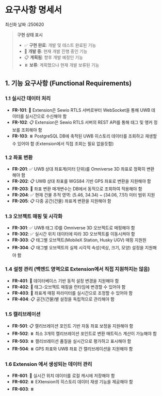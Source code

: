 # 요구사항 명세서
최신화 날짜 :250620

> **구현 상태 표시**
> - ✅ **구현 완료**: 개발 및 테스트 완료된 기능
> - 🚧 **개발 중**: 현재 개발 진행 중인 기능  
> - 📋 **계획됨**: 향후 개발 예정인 기능
> - ⏸️ **보류**: 계획했으나 현재 개발 보류된 기능

## 1. 기능 요구사항 (Functional Requirements)

### 1.1 실시간 데이터 처리
- **FR-101**: 🚧 Extension은 Sewio RTLS 서버로부터 WebSocket을 통해 UWB 데이터를 실시간으로 수신해야 함
- **FR-102**: 📋 Extension은 Sewio RTLS 서버의 REST API를 통해 태그 및 앵커 정보를 조회해야 함
- **FR-103**: ⏸️ PostgreSQL DB에 축적된 UWB 히스토리 데이터를 조회하고 재생할 수 있어야 함 (Extension에서 직접 조회는 필요 없을듯함)

### 1.2 좌표 변환
- **FR-201**: ✅ UWB 상대 좌표계(미터 단위)를 Omniverse 3D 좌표로 정확히 변환해야 함
- **FR-202**: 📋 UWB 상대 좌표를 WGS84 기반 GPS 좌표로 변환을 지원해야 함
- **FR-203**: 🚧 좌표 변환 매개변수는 DB에서 동적으로 조회하여 적용해야 함
- **FR-204**: ✅ 현재 건물 추적 영역: (5.46, 34.34) ~ (34.06, 7.51) 미터 범위 지원
- **FR-205**: 📋 다중 공간(건물) 좌표계 변환을 지원해야 함

### 1.3 오브젝트 매핑 및 시각화
- **FR-301**: ✅ UWB 태그 ID를 Omniverse 3D 오브젝트로 매핑해야 함
- **FR-302**: ✅ 실시간 위치 데이터에 따라 3D 오브젝트를 이동시켜야 함
- **FR-303**: 📋 태그별 오브젝트(MobileX Station, Husky UGV) 매핑 지원원
- **FR-304**: 📋 태그별 오브젝트의 실제 시각적 속성(색상, 크기, 모양) 설정을 지원해야 함

### 1.4 설정 관리 (백엔드 영역으로 Extension에서 직접 지원하지는 않음)
- **FR-401**: 🚧 데이터베이스 기반 동적 설정 변경을 지원해야 함
- **FR-402**: 🚧 태그-오브젝트 매핑을 런타임에 변경할 수 있어야 함
- **FR-403**: 🚧 좌표계 매핑 파라미터를 실시간으로 조정할 수 있어야 함
- **FR-404**: 📋 공간(건물)별 설정을 독립적으로 관리해야 함

### 1.5 캘리브레이션
- **FR-501**: 📋 캘리브레이션 포인트 기반 자동 좌표 보정을 지원해야 함
- **FR-502**: ⏸️ 최소 3개의 캘리브레이션 포인트로 변환 매트릭스 계산이 가능해야 함
- **FR-503**: ⏸️ 캘리브레이션 품질을 실시간으로 평가하고 표시해야 함
- **FR-504**: ⏸️ GPS 좌표와 UWB 좌표 간 캘리브레이션을 지원해야 함

### 1.6 Extension 에서 생성되는 데이터 관리
- **FR-601**: 🚧 실시간 위치 데이터를 로컬 캐시에 저장해야 함
- **FR-602**: ⏸️ EXtension의 히스토리 데이터 재생 기능을 제공해야 함
- **FR-603**: ⏸️ 